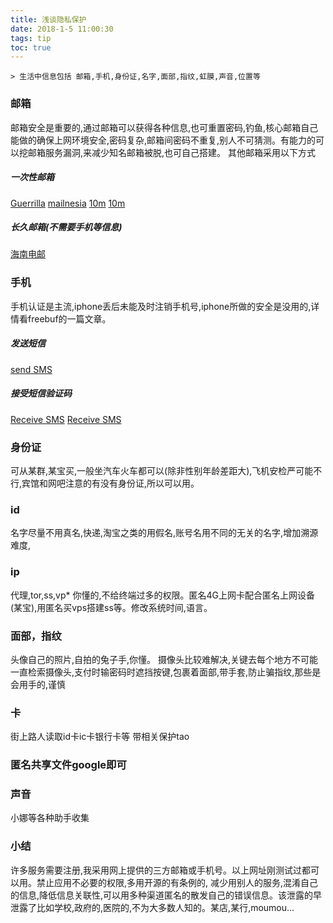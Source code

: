 ```yaml
---
title: 浅谈隐私保护
date: 2018-1-5 11:00:30
tags: tip
toc: true
---
```


	> 生活中信息包括 邮箱,手机,身份证,名字,面部,指纹,虹膜,声音,位置等

### 邮箱

  邮箱安全是重要的,通过邮箱可以获得各种信息,也可重置密码,钓鱼,核心邮箱自己能做的确保上网环境安全,密码复杂,邮箱间密码不重复,别人不可猜测。有能力的可以挖邮箱服务漏洞,来减少知名邮箱被脱,也可自己搭建。
其他邮箱采用以下方式

##### 一次性邮箱

[Guerrilla](https://www.guerrillamail.com/)
[mailnesia](http://mailnesia.com/id/)
[10m](https://10minutemail.com/)
[10m](https://10minutemail.org/)

##### 长久邮箱(不需要手机等信息)

[海南电邮](http://mail.hainan.net/home/hnonline/index.jsp)

### 手机

  手机认证是主流,iphone丢后未能及时注销手机号,iphone所做的安全是没用的,详情看freebuf的一篇文章。

##### 发送短信

[send SMS](https://globfone.com/send-text/)

##### 接受短信验证码

[Receive SMS](http://www.receive-sms-now.com/)
[Receive SMS](http://receivefreesms.com/)

### 身份证

  可从某群,某宝买,一般坐汽车火车都可以(除非性别年龄差距大),飞机安检严可能不行,宾馆和网吧注意的有没有身份证,所以可以用。

### id

  名字尽量不用真名,快递,淘宝之类的用假名,账号名用不同的无关的名字,增加溯源难度,

### ip 

  代理,tor,ss,vp* 你懂的,不给终端过多的权限。匿名4G上网卡配合匿名上网设备(某宝),用匿名买vps搭建ss等。修改系统时间,语言。

### 面部，指纹

  头像自己的照片,自拍的兔子手,你懂。
摄像头比较难解决,关键去每个地方不可能一直检索摄像头,支付时输密码时遮挡按键,包裹着面部,带手套,防止骗指纹,那些是会用手的,谨慎

### 卡

街上路人读取id卡ic卡银行卡等 带相关保护tao

### 匿名共享文件google即可

### 声音

小娜等各种助手收集

### 小结

  许多服务需要注册,我采用网上提供的三方邮箱或手机号。以上网址刚测试过都可以用。禁止应用不必要的权限,多用开源的有条例的,
减少用别人的服务,混淆自己的信息,降低信息关联性,可以用多种渠道匿名的散发自己的错误信息。该泄露的早泄露了比如学校,政府的,医院的,不为大多数人知的。某店,某行,moumou...




